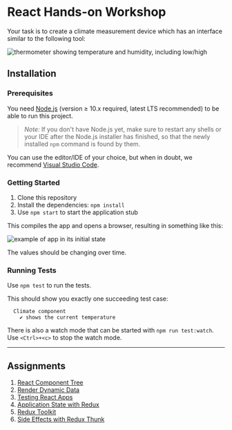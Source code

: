 # React Hands-on Workshop

Your task is to create a climate measurement device which has an interface
similar to the following tool:

![thermometer showing temperature and humidity, including low/high](thermo.jpg)

## Installation

### Prerequisites

You need [Node.js](https://nodejs.org) (version ≥ 10.x required, latest LTS
recommended) to be able to run this project.

> *Note:* If you don't have Node.js yet, make sure to restart any shells or your
> IDE after the Node.js installer has finished, so that the newly installed
> `npm` command is found by them.

You can use the editor/IDE of your choice, but when in doubt, we recommend
[Visual Studio Code](https://code.visualstudio.com/).

### Getting Started

1. Clone this repository
2. Install the dependencies: `npm install`
3. Use `npm start` to start the application stub

This compiles the app and opens a browser, resulting in something like this:

![example of app in its initial state](app-initial.gif)

The values should be changing over time.

### Running Tests

Use `npm test` to run the tests.

This should show you exactly one succeeding test case:

```text
  Climate component
    ✔ shows the current temperature
```

There is also a watch mode that can be started with `npm run test:watch`.
Use `<Ctrl>+<c>` to stop the watch mode.

---

## Assignments

1. [React Component Tree](assignment-1.md)
2. [Render Dynamic Data](assignment-2.md)
3. [Testing React Apps](assignment-3.md)
4. [Application State with Redux](assignment-4.md)
5. [Redux Toolkit](assignment-5.md)
6. [Side Effects with Redux Thunk](assignment-6.md)
